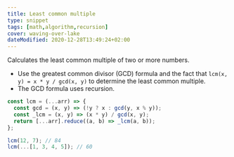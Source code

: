 ```yaml
---
title: Least common multiple
type: snippet
tags: [math,algorithm,recursion]
cover: waving-over-lake
dateModified: 2020-12-28T13:49:24+02:00
---
```


Calculates the least common multiple of two or more numbers.

- Use the greatest common divisor (GCD) formula and the fact that `lcm(x, y) = x * y / gcd(x, y)` to determine the least common multiple.
- The GCD formula uses recursion.

```js
const lcm = (...arr) => {
  const gcd = (x, y) => (!y ? x : gcd(y, x % y));
  const _lcm = (x, y) => (x * y) / gcd(x, y);
  return [...arr].reduce((a, b) => _lcm(a, b));
};
```

```js
lcm(12, 7); // 84
lcm(...[1, 3, 4, 5]); // 60
```
